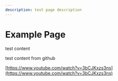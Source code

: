 ```yaml
---
description: test page description
---
```


# Example Page

test content

test content from github



[https://www.youtube.com/watch?v=3bCJKxzs3ns](https://www.youtube.com/watch?v=3bCJKxzs3ns)

